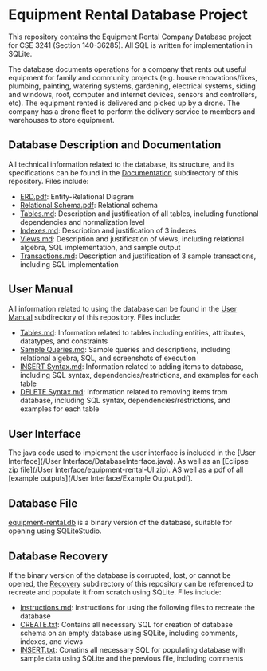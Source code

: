 # Equipment Rental Database Project

This repository contains the Equipment Rental Company Database project for CSE 3241 (Section 140-36285). All SQL is written for implementation in SQLite. 

The database documents operations for a company that rents out useful equipment for family and community projects  (e.g. house renovations/fixes, plumbing, painting, watering systems, gardening, electrical systems, siding and windows, roof, computer and internet devices, sensors and controllers, etc). The equipment rented is delivered and picked up by a drone. The company has a drone fleet to perform the delivery service to members and warehouses to store equipment.

## Database Description and Documentation

All technical information related to the database, its structure, and its specifications can be found in the [Documentation](/Documentation) subdirectory of this repository. Files include:

* [ERD.pdf](/Documentation/ERD.pdf): Entity-Relational Diagram
* [Relational Schema.pdf](/Documentation/Relational%20Schema.pdf): Relational schema
* [Tables.md](/Documentation/Tables.md): Description and justification of all tables, including functional dependencies and normalization level
* [Indexes.md](/Documentation/Indexes.md): Description and justification of 3 indexes
* [Views.md](/Documentation/Views.md): Description and justification of views, including relational algebra, SQL implementation, and sample output
* [Transactions.md](/Documentation/Transactions.md): Description and justification of 3 sample transactions, including SQL implementation

## User Manual

All information related to using the database can be found in the [User Manual](/User%20Manual) subdirectory of this repository. Files include:

* [Tables.md](/User%20Manual/Tables.md): Information related to tables including entities, attributes, datatypes, and constraints
* [Sample Queries.md](/User%20Manual/Sample%20Queries.md): Sample queries and descriptions, including relational algebra, SQL, and screenshots of execution
* [INSERT Syntax.md](/User%20Manual/INSERT%20Syntax.md): Information related to adding items to database, including SQL syntax, dependencies/restrictions, and examples for each table
* [DELETE Syntax.md](/User%20Manual/DELETE%20Syntax.md): Information related to removing items from database, including SQL syntax, dependencies/restrictions, and examples for each table

## User Interface

The java code used to implement the user interface is included in the [User Interface](/User Interface/DatabaseInterface.java). As well as an [Eclipse zip file](/User Interface/equipment-rental-UI.zip). AS well as a pdf of all [example outputs](/User Interface/Example Output.pdf).

## Database File

[equipment-rental.db](/equipment-rental.db) is a binary version of the database, suitable for opening using SQLiteStudio.

## Database Recovery

If the binary version of the database is corrupted, lost, or cannot be opened, the [Recovery](Recovery) subdirectory of this repository can be referenced to recreate and populate it from scratch using SQLite. Files include:

* [Instructions.md](/Recovery/Instructions.md): Instructions for using the following files to recreate the database
* [CREATE.txt](/Recovery/CREATE.txt): Contains all necessary SQL for creation of database schema on an empty database using SQLite, including comments, indexes, and views
* [INSERT.txt](/Recovery/INSERT.txt): Conatins all necessary SQL for populating database with sample data using SQLite and the previous file, including comments
